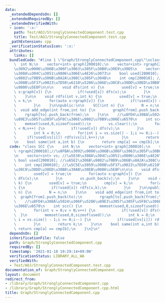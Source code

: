```yaml
---
data:
  _extendedDependsOn: []
  _extendedRequiredBy: []
  _extendedVerifiedWith:
  - icon: ':x:'
    path: Test/AOJ/StronglyConnectedComponent.test.cpp
    title: Test/AOJ/StronglyConnectedComponent.test.cpp
  _pathExtension: cpp
  _verificationStatusIcon: ':x:'
  attributes:
    links: []
  bundledCode: "#line 1 \"Graph/StronglyConnectedComponent.cpp\"\nclass SCC {\n  \
    \  int N;\n    vector<int> graph[200010];\n    vector<int> rgraph[200010];//\u8FBA\
    \u3092\u9006\u306B\u306F\u3063\u305F\u30B0\u30E9\u30D5\n    vector<int> vs; //\u5E30\
    \u308A\u304C\u3051\u9806\u306E\u4E26\u3073\n    bool used[200010]; //\u65E2\u306B\
    \u9802\u70B9\u306B\u8A2A\u308C\u305F\u304B\n    int cmp[200010]; //\u5C5E\u3059\
    \u308B\u5F37\u9023\u7D50\u6210\u5206\u306E\u30C8\u30DD\u30ED\u30B8\u30AB\u30EB\
    \u9806\u5E8F\n\n\n    void dfs(int v) {\n        used[v] = true;\n        for(auto\
    \ x:graph[v]) {\n            if(!used[x]) dfs(x);\n        }\n        vs.push_back(v);\n\
    \    }\n\n    void rdfs(int v,int k) {\n        used[v] = true;\n        cmp[v]\
    \ = k;\n        for(auto x:rgraph[v]) {\n            if(!used[x]) rdfs(x,k);\n\
    \        }\n    }\n\npublic:\n\n    SCC(int n) {\n        N = n;\n    }\n\n  \
    \  void add_edge(int from,int to) {\n        graph[from].push_back(to);\n    \
    \    rgraph[to].push_back(from);\n    }\n\n    //\u8FD4\u308A\u5024\u306F\u5206\
    \u89E3\u3057\u305F\u5F8C\u306E\u9802\u70B9\u306E\u6570\n    int scc() {\n    \
    \    memset(used,0,sizeof(used));\n        vs.clear();\n        for(int v = 0;v\
    \ < N;v++) {\n            if(!used[v]) dfs(v);\n        }\n        memset(used,0,sizeof(used));\n\
    \        int k = 0;\n        for(int i = vs.size() - 1;i >= 0;i--) {\n       \
    \     if(!used[vs[i]]) rdfs(vs[i],k++);\n        }\n        return k;\n    }\n\
    \n    bool same(int a,int b) {\n        return cmp[a] == cmp[b];\n    }\n}\n"
  code: "class SCC {\n    int N;\n    vector<int> graph[200010];\n    vector<int>\
    \ rgraph[200010];//\u8FBA\u3092\u9006\u306B\u306F\u3063\u305F\u30B0\u30E9\u30D5\
    \n    vector<int> vs; //\u5E30\u308A\u304C\u3051\u9806\u306E\u4E26\u3073\n   \
    \ bool used[200010]; //\u65E2\u306B\u9802\u70B9\u306B\u8A2A\u308C\u305F\u304B\n\
    \    int cmp[200010]; //\u5C5E\u3059\u308B\u5F37\u9023\u7D50\u6210\u5206\u306E\
    \u30C8\u30DD\u30ED\u30B8\u30AB\u30EB\u9806\u5E8F\n\n\n    void dfs(int v) {\n\
    \        used[v] = true;\n        for(auto x:graph[v]) {\n            if(!used[x])\
    \ dfs(x);\n        }\n        vs.push_back(v);\n    }\n\n    void rdfs(int v,int\
    \ k) {\n        used[v] = true;\n        cmp[v] = k;\n        for(auto x:rgraph[v])\
    \ {\n            if(!used[x]) rdfs(x,k);\n        }\n    }\n\npublic:\n\n    SCC(int\
    \ n) {\n        N = n;\n    }\n\n    void add_edge(int from,int to) {\n      \
    \  graph[from].push_back(to);\n        rgraph[to].push_back(from);\n    }\n\n\
    \    //\u8FD4\u308A\u5024\u306F\u5206\u89E3\u3057\u305F\u5F8C\u306E\u9802\u70B9\
    \u306E\u6570\n    int scc() {\n        memset(used,0,sizeof(used));\n        vs.clear();\n\
    \        for(int v = 0;v < N;v++) {\n            if(!used[v]) dfs(v);\n      \
    \  }\n        memset(used,0,sizeof(used));\n        int k = 0;\n        for(int\
    \ i = vs.size() - 1;i >= 0;i--) {\n            if(!used[vs[i]]) rdfs(vs[i],k++);\n\
    \        }\n        return k;\n    }\n\n    bool same(int a,int b) {\n       \
    \ return cmp[a] == cmp[b];\n    }\n}\n"
  dependsOn: []
  isVerificationFile: false
  path: Graph/StronglyConnectedComponent.cpp
  requiredBy: []
  timestamp: '2021-01-18 19:29:14+09:00'
  verificationStatus: LIBRARY_ALL_WA
  verifiedWith:
  - Test/AOJ/StronglyConnectedComponent.test.cpp
documentation_of: Graph/StronglyConnectedComponent.cpp
layout: document
redirect_from:
- /library/Graph/StronglyConnectedComponent.cpp
- /library/Graph/StronglyConnectedComponent.cpp.html
title: Graph/StronglyConnectedComponent.cpp
---
```

